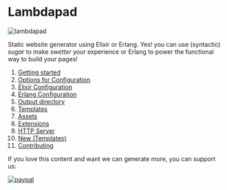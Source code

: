 # Lambdapad

![lambdapad](/images/notepad.png)

Static website generator using Elixir or Erlang. Yes! you can use (syntactic) *sugar* to make *swetter* your experience or Erlang to power the functional way to build your pages!

<!-- toc -->
1. [Getting started](/docs/getting-started/)
2. [Options for Configuration](/docs/options/)
3. [Elixir Configuration](/docs/elixir-configuration/)
4. [Erlang Configuration](/docs/erlang-configuration/)
5. [Output directory](/docs/output-directory/)
6. [Templates](/docs/templates/)
7. [Assets](/docs/assets/)
8. [Extensions](/docs/extensions/)
9. [HTTP Server](/docs/http-server/)
10. [New (Templates)](/docs/new/)
11. [Contributing](/docs/contributing/)

If you love this content and want we can generate more, you can support us:

[![paypal](https://www.paypalobjects.com/en_US/GB/i/btn/btn_donateCC_LG.gif)](https://www.paypal.com/cgi-bin/webscr?cmd=_s-xclick&hosted_button_id=RC5F8STDA6AXE)
